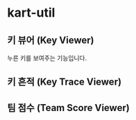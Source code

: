 # kart-util

## 키 뷰어 (Key Viewer)
누른 키를 보여주는 기능입니다.
[](../../../res/images/gif1.gif)


## 키 흔적 (Key Trace Viewer)

## 팀 점수 (Team Score Viewer)

